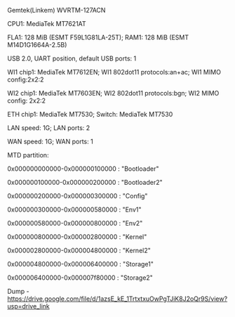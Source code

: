 Gemtek(Linkem) WVRTM-127ACN

CPU1: MediaTek MT7621AT

FLA1: 128 MiB (ESMT F59L1G81LA-25T); RAM1: 128 MiB (ESMT M14D1G1664A-2.5B)

USB 2.0, UART position, default USB ports: 1

WI1 chip1: MediaTek MT7612EN; WI1 802dot11 protocols:an+ac; WI1 MIMO config:2x2:2

WI2 chip1: MediaTek MT7603EN; WI2 802dot11 protocols:bgn; WI2 MIMO config: 2x2:2

ETH chip1: MediaTek MT7530; Switch: MediaTek MT7530

LAN speed: 1G; LAN ports: 2

WAN speed: 1G; WAN ports: 1

MTD partition:

0x000000000000-0x000000100000 : "Bootloader"

0x000000100000-0x000000200000 : "Bootloader2"

0x000000200000-0x000000300000 : "Config"

0x000000300000-0x000000580000 : "Env1"

0x000000580000-0x000000800000 : "Env2"

0x000000800000-0x000002800000 : "Kernel"

0x000002800000-0x000004800000 : "Kernel2"

0x000004800000-0x000006400000 : "Storage1"

0x000006400000-0x000007f80000 : "Storage2"

Dump - https://drive.google.com/file/d/1azsE_kE_1TrtxtxuOwPgTJiK8J2oQr9S/view?usp=drive_link



